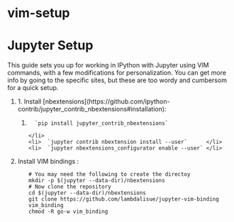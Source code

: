 # vim-setup





# Jupyter Setup

This guide sets you up for working in IPython with Jupyter using VIM commands, with a few modifications for personalization.  You can get more info by going to the specific sites, but these are too wordy and cumbersom for a quick setup.

<ol>
<li> 1. Install [nbextensions](https://github.com/ipython-contrib/jupyter_contrib_nbextensions#installation):</li>
  <ol>
    <li> 
      
      `pip install jupyter_contrib_nbextensions`      
      
    </li>
    <li>  `jupyter contrib nbextension install --user`      </li>
    <li>  `jupyter nbextensions_configurator enable --user` </li>
  </ol>

<li> Install VIM bindings :</li>
 <ol>
  
```
# You may need the following to create the directoy
mkdir -p $(jupyter --data-dir)/nbextensions
# Now clone the repository
cd $(jupyter --data-dir)/nbextensions
git clone https://github.com/lambdalisue/jupyter-vim-binding vim_binding
chmod -R go-w vim_binding
```

  </ol>
  
 </ol>
